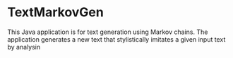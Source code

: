 # TextMarkovGen
This Java application is for text generation using Markov chains. The application generates a new text that stylistically imitates a given input text by analysin